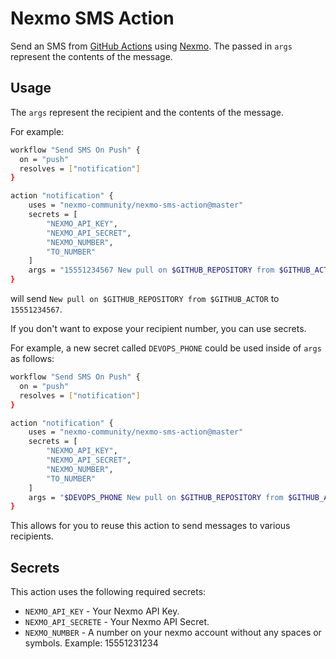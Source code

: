 # Nexmo SMS Action

Send an SMS from [GitHub Actions] using [Nexmo]. The passed in `args` represent the contents of the message.

## Usage

The `args` represent the recipient and the contents of the message. 

For example:

```bash
workflow "Send SMS On Push" {
  on = "push"
  resolves = ["notification"]
}

action "notification" {
    uses = "nexmo-community/nexmo-sms-action@master"
    secrets = [
        "NEXMO_API_KEY",
        "NEXMO_API_SECRET",
        "NEXMO_NUMBER",
        "TO_NUMBER"
    ]
    args = "15551234567 New pull on $GITHUB_REPOSITORY from $GITHUB_ACTOR."
}
```

will send `New pull on $GITHUB_REPOSITORY from $GITHUB_ACTOR` to `15551234567`. 

If you don't want to expose your recipient number, you can use secrets.

For example, a new secret called `DEVOPS_PHONE` could be used inside of `args` as follows:

```bash
workflow "Send SMS On Push" {
  on = "push"
  resolves = ["notification"]
}

action "notification" {
    uses = "nexmo-community/nexmo-sms-action@master"
    secrets = [
        "NEXMO_API_KEY",
        "NEXMO_API_SECRET",
        "NEXMO_NUMBER",
        "TO_NUMBER"
    ]
    args = "$DEVOPS_PHONE New pull on $GITHUB_REPOSITORY from $GITHUB_ACTOR."
}
```

This allows for you to reuse this action to send messages to various recipients.

## Secrets

This action uses the following required secrets:

- `NEXMO_API_KEY` - Your Nexmo API Key.
- `NEXMO_API_SECRETE` - Your Nexmo API Secret.
- `NEXMO_NUMBER` - A number on your nexmo account without any spaces or symbols. Example: 15551231234

[GitHub Actions]: https://github.com/actions
[Nexmo]: https://developer.nexmo.com